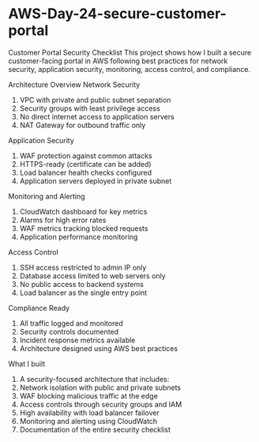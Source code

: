 # AWS-Day-24-secure-customer-portal

Customer Portal Security Checklist
This project shows how I built a secure customer-facing portal in AWS following best practices for network security, application security, monitoring, access control, and compliance.

Architecture Overview
Network Security
1. VPC with private and public subnet separation
2. Security groups with least privilege access
3. No direct internet access to application servers
4. NAT Gateway for outbound traffic only

Application Security
1. WAF protection against common attacks
2. HTTPS-ready (certificate can be added)
3. Load balancer health checks configured
4. Application servers deployed in private subnet

Monitoring and Alerting
1. CloudWatch dashboard for key metrics
2. Alarms for high error rates
3. WAF metrics tracking blocked requests
4. Application performance monitoring

Access Control
1. SSH access restricted to admin IP only
2. Database access limited to web servers only
3. No public access to backend systems
4. Load balancer as the single entry point

Compliance Ready
1. All traffic logged and monitored
2. Security controls documented
3. Incident response metrics available
4. Architecture designed using AWS best practices

What I built
1. A security-focused architecture that includes:
2. Network isolation with public and private subnets
3. WAF blocking malicious traffic at the edge
4. Access controls through security groups and IAM
5. High availability with load balancer failover
6. Monitoring and alerting using CloudWatch
7. Documentation of the entire security checklist
